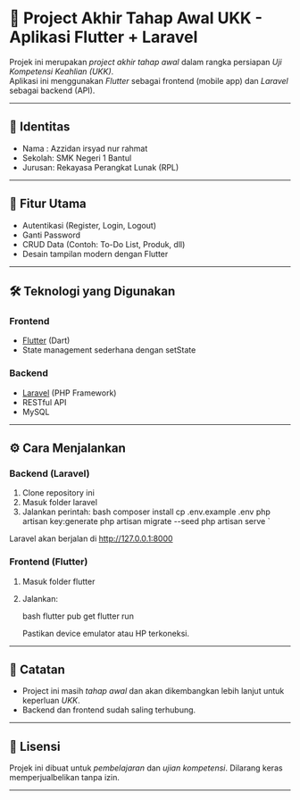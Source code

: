 # 📌 Project Akhir Tahap Awal UKK - Aplikasi Flutter + Laravel

Projek ini merupakan *project akhir tahap awal* dalam rangka persiapan *Uji Kompetensi Keahlian (UKK)*.  
Aplikasi ini menggunakan *Flutter* sebagai frontend (mobile app) dan *Laravel* sebagai backend (API).  

---

## 👤 Identitas
- Nama  : Azzidan irsyad nur rahmat  
- Sekolah: SMK Negeri 1 Bantul  
- Jurusan: Rekayasa Perangkat Lunak (RPL)  

---

## 🚀 Fitur Utama
- Autentikasi (Register, Login, Logout)  
- Ganti Password  
- CRUD Data (Contoh: To-Do List, Produk, dll)  
- Desain tampilan modern dengan Flutter  

---

## 🛠 Teknologi yang Digunakan
### Frontend
- [Flutter](https://flutter.dev/) (Dart)  
- State management sederhana dengan setState  

### Backend
- [Laravel](https://laravel.com/) (PHP Framework)  
- RESTful API  
- MySQL

---

## ⚙ Cara Menjalankan
### Backend (Laravel)
1. Clone repository ini  
2. Masuk folder laravel 
3. Jalankan perintah:
   bash
   composer install
   cp .env.example .env
   php artisan key:generate
   php artisan migrate --seed
   php artisan serve
`

Laravel akan berjalan di http://127.0.0.1:8000

### Frontend (Flutter)

1. Masuk folder flutter
2. Jalankan:

   bash
   flutter pub get
   flutter run
   

   Pastikan device emulator atau HP terkoneksi.

---

## 📝 Catatan

* Project ini masih *tahap awal* dan akan dikembangkan lebih lanjut untuk keperluan *UKK*.
* Backend dan frontend sudah saling terhubung.

---

## 📌 Lisensi

Projek ini dibuat untuk *pembelajaran* dan *ujian kompetensi*.
Dilarang keras memperjualbelikan tanpa izin.



---
